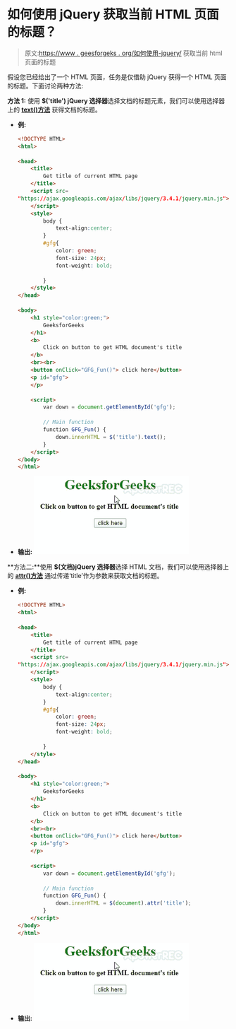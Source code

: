 # 如何使用 jQuery 获取当前 HTML 页面的标题？

> 原文:[https://www . geesforgeks . org/如何使用-jquery/](https://www.geeksforgeeks.org/how-to-get-title-of-current-html-page-using-jquery/) 获取当前 html 页面的标题

假设您已经给出了一个 HTML 页面，任务是仅借助 jQuery 获得一个 HTML 页面的标题。下面讨论两种方法:

**方法 1:** 使用 **$('title') jQuery 选择器**选择文档的标题元素，我们可以使用选择器上的 **[text()方法](https://www.geeksforgeeks.org/jquery-text-method/)** 获得文档的标题。

*   **例:**

    ```html
    <!DOCTYPE HTML> 
    <html> 

    <head> 
        <title> 
            Get title of current HTML page
        </title>
        <script src= 
    "https://ajax.googleapis.com/ajax/libs/jquery/3.4.1/jquery.min.js"> 
        </script>
        <style>
            body {
                text-align:center;
            }
            #gfg{
                color: green; 
                font-size: 24px; 
                font-weight: bold;

            }
        </style>
    </head> 

    <body> 
        <h1 style="color:green;"> 
            GeeksforGeeks 
        </h1> 
        <b>
            Click on button to get HTML document's title
        </b> 
        <br><br>
        <button onClick="GFG_Fun()"> click here</button> 
        <p id="gfg"> 
        </p> 

        <script> 
            var down = document.getElementById('gfg'); 

            // Main function
            function GFG_Fun() { 
                down.innerHTML = $('title').text();
            } 
        </script> 
    </body> 
    </html>                    
    ```

*   **输出:** ![](img/abfe226556718d354f7e0ec40fe8febe.png)

**方法二:**使用 **$(文档)jQuery 选择器**选择 HTML 文档，我们可以使用选择器上的 **[attr()方法](https://www.geeksforgeeks.org/jquery-attr-method/)** 通过传递‘title’作为参数来获取文档的标题。

*   **例:**

    ```html
    <!DOCTYPE HTML> 
    <html> 

    <head> 
        <title> 
            Get title of current HTML page
        </title>
        <script src= 
    "https://ajax.googleapis.com/ajax/libs/jquery/3.4.1/jquery.min.js"> 
        </script>
        <style>
            body {
                text-align:center;
            }
            #gfg{
                color: green; 
                font-size: 24px; 
                font-weight: bold;

            }
        </style>
    </head> 

    <body> 
        <h1 style="color:green;"> 
            GeeksforGeeks 
        </h1> 
        <b>
            Click on button to get HTML document's title
        </b> 
        <br><br>
        <button onClick="GFG_Fun()"> click here</button> 
        <p id="gfg"> 
        </p> 

        <script> 
            var down = document.getElementById('gfg'); 

            // Main function
            function GFG_Fun() { 
                down.innerHTML = $(document).attr('title');
            } 
        </script> 
    </body> 
    </html>                    
    ```

*   **输出:** ![](img/abfe226556718d354f7e0ec40fe8febe.png)